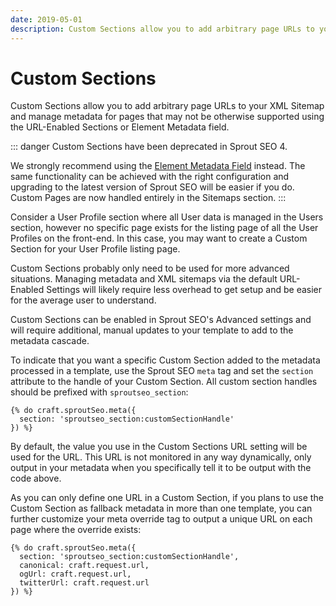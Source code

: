 ```yaml
---
date: 2019-05-01
description: Custom Sections allow you to add arbitrary page URLs to your XML Sitemap and manage metadata for pages that may not be otherwise supported using the URL-Enabled Sections or Element Metadata field.
---
```


# Custom Sections

Custom Sections allow you to add arbitrary page URLs to your XML Sitemap and manage metadata for pages that may not be otherwise supported using the URL-Enabled Sections or Element Metadata field.

::: danger
Custom Sections have been deprecated in Sprout SEO 4.

We strongly recommend using the [Element Metadata Field](../seo/element-metadata-field.md) instead. The same functionality can be achieved with the right configuration and upgrading to the latest version of Sprout SEO will be easier if you do. Custom Pages are now handled entirely in the Sitemaps section.
:::

Consider a User Profile section where all User data is managed in the Users section, however no specific page exists for the listing page of all the User Profiles on the front-end. In this case, you may want to create a Custom Section for your User Profile listing page.

Custom Sections probably only need to be used for more advanced situations. Managing metadata and XML sitemaps via the default URL-Enabled Settings will likely require less overhead to get setup and be easier for the average user to understand.

Custom Sections can be enabled in Sprout SEO's Advanced settings and will require additional, manual updates to your template to add to the metadata cascade.

To indicate that you want a specific Custom Section added to the metadata processed in a template, use the Sprout SEO `meta` tag and set the `section` attribute to the handle of your Custom Section. All custom section handles should be prefixed with `sproutseo_section`:

``` twig
{% do craft.sproutSeo.meta({
  section: 'sproutseo_section:customSectionHandle'
}) %}
```

By default, the value you use in the Custom Sections URL setting will be used for the URL. This URL is not monitored in any way dynamically, only output in your metadata when you specifically tell it to be output with the code above.

As you can only define one URL in a Custom Section, if you plans to use the Custom Section as fallback metadata in more than one template, you can further customize your meta override tag to output a unique URL on each page where the override exists:

``` twig
{% do craft.sproutSeo.meta({
  section: 'sproutseo_section:customSectionHandle',
  canonical: craft.request.url,
  ogUrl: craft.request.url,
  twitterUrl: craft.request.url
}) %}
```
